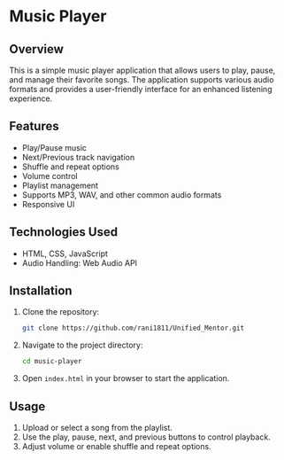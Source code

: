 # Music Player

## Overview

This is a simple music player application that allows users to play, pause, and manage their favorite songs. The application supports various audio formats and provides a user-friendly interface for an enhanced listening experience.

## Features

- Play/Pause music
- Next/Previous track navigation
- Shuffle and repeat options
- Volume control
- Playlist management
- Supports MP3, WAV, and other common audio formats
- Responsive UI

## Technologies Used

- HTML, CSS, JavaScript
- Audio Handling: Web Audio API

## Installation

1. Clone the repository:
   ```sh
   git clone https://github.com/rani1811/Unified_Mentor.git
   ```
2. Navigate to the project directory:
   ```sh
   cd music-player
   ```
3. Open `index.html` in your browser to start the application.

## Usage

1. Upload or select a song from the playlist.
2. Use the play, pause, next, and previous buttons to control playback.
3. Adjust volume or enable shuffle and repeat options.
